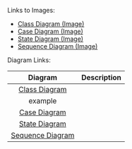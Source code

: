Links to Images:
- [Class Diagram (Image)](https://github.com/Jextic/CS151---Secure-Discord-Moderation-Bot/main/diagrams/class-diagram.pdf)
- [Case Diagram (Image)](https://github.com/Jextic/CS151---Secure-Discord-Moderation-Bot/diagrams/case_diagram.pdf)
- [State Diagram (Image)](https://github.com/Jextic/CS151---Secure-Discord-Moderation-Bot/main/diagrams/state-diagram.pdf)
- [Sequence Diagram (Image)](https://github.com/Jextic/CS151---Secure-Discord-Moderation-Bot/main/diagrams/sequence-diagram.pdf)

Diagram Links:

| Diagram | Description |
| :---: | :--- |
| [Class Diagram](https://lucid.app/lucidchart/b839895f-0442-4c54-8262-4a1648ef8889/edit?invitationId=inv_0ae970b2-916a-4456-832e-bc195484d4d9&page=0_0) | 
 example |
| [Case Diagram](https://lucid.app/lucidchart/2aadbc2c-da83-4ad6-aa53-66704ccadb97/edit?invitationId=inv_dc0d1bfb-0741-492f-8f93-12ad23e87a4f) | |
| [State Diagram](https://lucid.app/lucidchart/a38ddb39-7a8a-460a-9807-6551d75d6368/edit?viewport_loc=-11%2C-11%2C1355%2C675%2C0_0&invitationId=inv_9d2f407c-da41-4883-a8c8-59fb88ea2c6a) | |
| [Sequence Diagram](https://lucid.app/lucidchart/413528b3-7717-475d-bf50-456f6ddf4dc0/edit?viewport_loc=-11%2C-11%2C1355%2C675%2C0_0&invitationId=inv_1bf4e7e0-81fc-48e8-b97f-6502b8eb1cd5) | |
